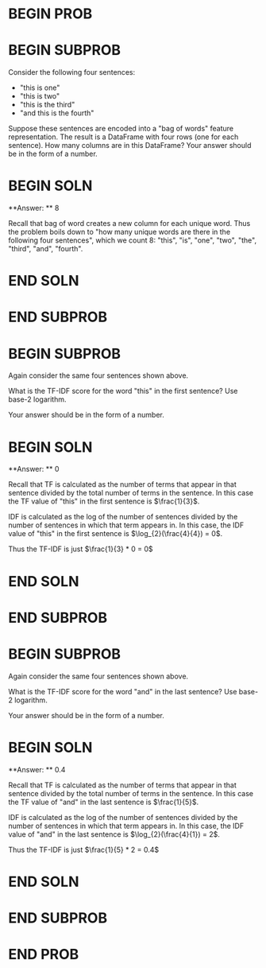 # BEGIN PROB

# BEGIN SUBPROB
Consider the following four sentences:

 - "this is one"
 - "this is two"
 - "this is the third"
 - "and this is the fourth"

Suppose these sentences are encoded into a "bag of words" feature representation. The result is a DataFrame with four rows (one for each sentence). How many columns are in this DataFrame? Your answer should be in the form of a number.

# BEGIN SOLN
**Answer: ** 8

Recall that bag of word creates a new column for each unique word. Thus the problem boils down to "how many unique words are there in the following four sentences", which we count 8: "this", "is", "one", "two", "the", "third", "and", "fourth".



# END SOLN

# END SUBPROB

# BEGIN SUBPROB
Again consider the same four sentences shown above.

What is the TF-IDF score for the word "this" in the first sentence? Use base-2 logarithm.

Your answer should be in the form of a number.

# BEGIN SOLN
**Answer: ** 0

Recall that TF is calculated as the number of terms that appear in that sentence divided by the total number of terms in the sentence. In this case the TF value of "this" in the first sentence is $\frac{1}{3}$.

IDF is calculated as the log of the number of sentences divided by the number of sentences in which that term appears in. In this case, the IDF value of "this" in the first sentence is $\log_{2}(\frac{4}{4}) = 0$.

Thus the TF-IDF is just $\frac{1}{3} * 0 = 0$

# END SOLN

# END SUBPROB

# BEGIN SUBPROB

Again consider the same four sentences shown above.

What is the TF-IDF score for the word "and" in the last sentence? Use base-2 logarithm.

Your answer should be in the form of a number.

# BEGIN SOLN
**Answer: ** 0.4

Recall that TF is calculated as the number of terms that appear in that sentence divided by the total number of terms in the sentence. In this case the TF value of "and" in the last sentence is $\frac{1}{5}$.

IDF is calculated as the log of the number of sentences divided by the number of sentences in which that term appears in. In this case, the IDF value of "and" in the last sentence is $\log_{2}(\frac{4}{1}) = 2$.

Thus the TF-IDF is just $\frac{1}{5} * 2 = 0.4$

# END SOLN

# END SUBPROB

# END PROB